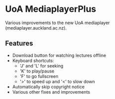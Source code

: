 # UoA MediaplayerPlus

Various improvements to the new UoA mediaplayer (mediaplayer.auckland.ac.nz).

## Features
- Download button for watching lectures offline
- Keyboard shortcuts:
  - 'J' and 'L' for seeking
  - 'K' to play/pause
  - 'F' to go fullscreen
  - '>' to speed up and '<' to slow down
- Automatically skip copyright notice
- Various other fixes and improvements